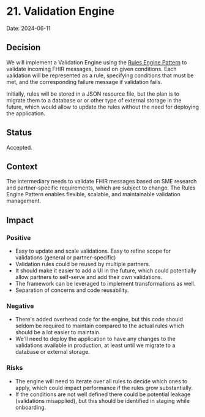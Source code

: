 # 21. Validation Engine

Date: 2024-06-11

## Decision

We will implement a Validation Engine using the [Rules Engine Pattern](https://deviq.com/design-patterns/rules-engine-pattern) to validate incoming FHIR messages, based on given conditions. Each validation will be represented as a rule, specifying conditions that must be met, and the corresponding failure message if validation fails.

Initially, rules will be stored in a JSON resource file, but the plan is to migrate them to a database or or other type of external storage in the future, which would allow to update the rules without the need for deploying the application.

## Status

Accepted.

## Context

The intermediary needs to validate FHIR messages based on SME research and partner-specific requirements, which are subject to change. The Rules Engine Pattern enables flexible, scalable, and maintainable validation management.

## Impact

### Positive

- Easy to update and scale validations. Easy to refine scope for validations (general or partner-specific)
- Validation rules could be reused by multiple partners.
- It should make it easier to add a UI in the future, which could potentially allow partners to self-serve and add their own validations.
- The framework can be leveraged to implement transformations as well.
- Separation of concerns and code reusability.

### Negative

- There's added overhead code for the engine, but this code should seldom be required to maintain compared to the actual rules which should be a lot easier to maintain.
- We'll need to deploy the application to have any changes to the validations available in production, at least until we migrate to a database or external storage.

### Risks

- The engine will need to iterate over all rules to decide which ones to apply, which could impact performance if the rules grow substantially.
- If the conditions are not well defined there could be potential leakage (validations misapplied), but this should be identified in staging while onboarding.
